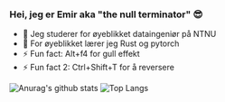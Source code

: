 ### Hei, jeg er Emir aka "the null terminator" 😎

- 🔭 Jeg studerer for øyeblikket dataingeniør på NTNU 
- 🌱 For øyeblikket lærer jeg Rust og pytorch
- ⚡ Fun fact: Alt+f4 for gull effekt 
- ⚡ Fun fact 2: Ctrl+Shift+T for å reversere

![Anurag's github stats](https://github-readme-stats.vercel.app/api?username=emirdero&theme=dracula&show_icons=true)
![Top Langs](https://github-readme-stats.vercel.app/api/top-langs/?username=emirdero&theme=dracula&layout=compact&card_width=445)

